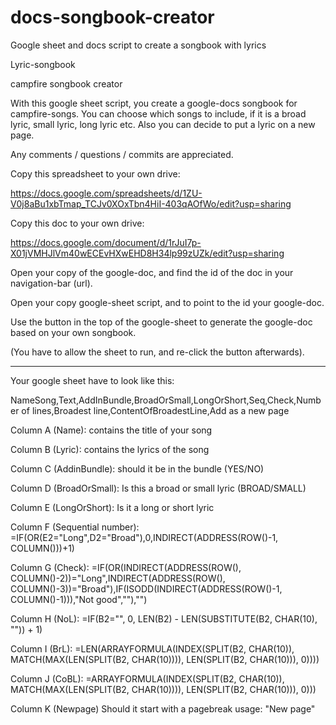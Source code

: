 # docs-songbook-creator
Google sheet and docs script to create a songbook with lyrics

Lyric-songbook

campfire songbook creator


With this google sheet script, you create a google-docs songbook for campfire-songs.
You can choose which songs to include, if it is a broad lyric, small lyric, long lyric etc. 
Also you can decide to put a lyric on a new page.


Any comments / questions / commits are appreciated. 


Copy this spreadsheet to your own drive:

https://docs.google.com/spreadsheets/d/1ZU-V0j8aBu1xbTmap_TCJv0XOxTbn4HiI-403qAOfWo/edit?usp=sharing

Copy this doc to your own drive:

https://docs.google.com/document/d/1rJuI7p-X01jVMHJlVm40wECEvHXwEHD8H34lp99zUZk/edit?usp=sharing

Open your copy of the google-doc, and find the id of the doc in your navigation-bar (url).

Open your copy google-sheet script, and to point to the id your google-doc.


Use the button in the top of the google-sheet to generate the google-doc based on your own songbook.

(You have to allow the sheet to run, and re-click the button afterwards).

----


Your google sheet have to look like this:

NameSong,Text,AddInBundle,BroadOrSmall,LongOrShort,Seq,Check,Number of lines,Broadest line,ContentOfBroadestLine,Add as a new page

Column A (Name): contains the title of your song

Column B (Lyric): contains the lyrics of the song

Column C (AddinBundle): should it be in the bundle (YES/NO)

Column D (BroadOrSmall): Is this a broad or small lyric (BROAD/SMALL)

Column E (LongOrShort): Is it a long or short lyric

Column F (Sequential number): =IF(OR(E2="Long",D2="Broad"),0,INDIRECT(ADDRESS(ROW()-1, COLUMN()))+1)

Column G (Check): =IF(OR(INDIRECT(ADDRESS(ROW(), COLUMN()-2))="Long",INDIRECT(ADDRESS(ROW(), COLUMN()-3))="Broad"),IF(ISODD(INDIRECT(ADDRESS(ROW()-1, COLUMN()-1))),"Not good",""),"")

Column H (NoL): =IF(B2="", 0, LEN(B2) - LEN(SUBSTITUTE(B2, CHAR(10), "")) + 1)

Column I (BrL): =LEN(ARRAYFORMULA(INDEX(SPLIT(B2, CHAR(10)), MATCH(MAX(LEN(SPLIT(B2, CHAR(10)))), LEN(SPLIT(B2, CHAR(10))), 0))))

Column J (CoBL): =ARRAYFORMULA(INDEX(SPLIT(B2, CHAR(10)), MATCH(MAX(LEN(SPLIT(B2, CHAR(10)))), LEN(SPLIT(B2, CHAR(10))), 0)))

Column K (Newpage) Should it start with a pagebreak usage: "New page"


